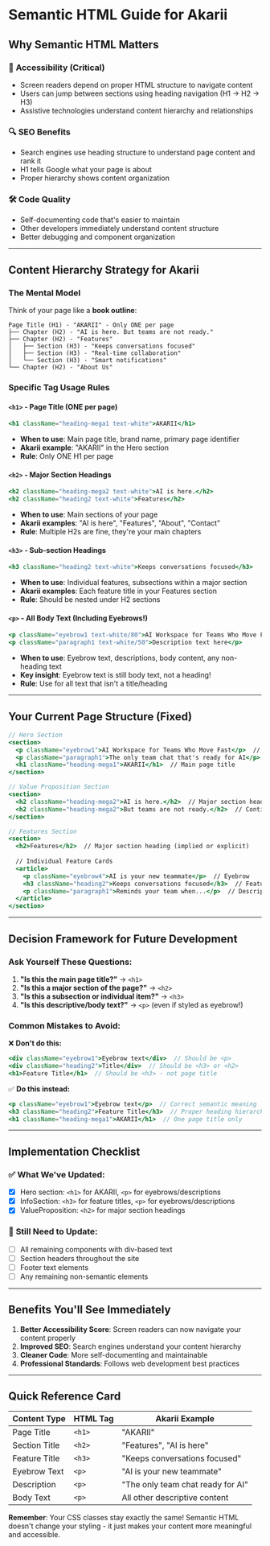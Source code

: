 # Semantic HTML Guide for Akarii

## Why Semantic HTML Matters

### 🎯 **Accessibility (Critical)**
- Screen readers depend on proper HTML structure to navigate content
- Users can jump between sections using heading navigation (H1 → H2 → H3)
- Assistive technologies understand content hierarchy and relationships

### 🔍 **SEO Benefits**
- Search engines use heading structure to understand page content and rank it
- H1 tells Google what your page is about
- Proper hierarchy shows content organization

### 🛠 **Code Quality**
- Self-documenting code that's easier to maintain
- Other developers immediately understand content structure
- Better debugging and component organization

---

## Content Hierarchy Strategy for Akarii

### **The Mental Model**
Think of your page like a **book outline**:

```
Page Title (H1) - "AKARII" - Only ONE per page
├── Chapter (H2) - "AI is here. But teams are not ready."
├── Chapter (H2) - "Features" 
│   ├── Section (H3) - "Keeps conversations focused"
│   ├── Section (H3) - "Real-time collaboration"
│   └── Section (H3) - "Smart notifications"
└── Chapter (H2) - "About Us"
```

### **Specific Tag Usage Rules**

#### `<h1>` - Page Title (ONE per page)
```jsx
<h1 className="heading-mega1 text-white">AKARII</h1>
```
- **When to use**: Main page title, brand name, primary page identifier
- **Akarii example**: "AKARII" in the Hero section
- **Rule**: Only ONE H1 per page

#### `<h2>` - Major Section Headings
```jsx
<h2 className="heading-mega2 text-white">AI is here.</h2>
<h2 className="heading2 text-white">Features</h2>
```
- **When to use**: Main sections of your page
- **Akarii examples**: "AI is here", "Features", "About", "Contact"
- **Rule**: Multiple H2s are fine, they're your main chapters

#### `<h3>` - Sub-section Headings
```jsx
<h3 className="heading2 text-white">Keeps conversations focused</h3>
```
- **When to use**: Individual features, subsections within a major section
- **Akarii examples**: Each feature title in your Features section
- **Rule**: Should be nested under H2 sections

#### `<p>` - All Body Text (Including Eyebrows!)
```jsx
<p className="eyebrow1 text-white/80">AI Workspace for Teams Who Move Fast</p>
<p className="paragraph1 text-white/50">Description text here</p>
```
- **When to use**: Eyebrow text, descriptions, body content, any non-heading text
- **Key insight**: Eyebrow text is still body text, not a heading!
- **Rule**: Use for all text that isn't a title/heading

---

## Your Current Page Structure (Fixed)

```jsx
// Hero Section
<section>
  <p className="eyebrow1">AI Workspace for Teams Who Move Fast</p>  // Eyebrow
  <p className="paragraph1">The only team chat that's ready for AI</p>  // Description  
  <h1 className="heading-mega1">AKARII</h1>  // Main page title
</section>

// Value Proposition Section  
<section>
  <h2 className="heading-mega2">AI is here.</h2>  // Major section heading
  <h2 className="heading-mega2">But teams are not ready.</h2>  // Continuation
</section>

// Features Section
<section>
  <h2>Features</h2>  // Major section heading (implied or explicit)
  
  // Individual Feature Cards
  <article>
    <p className="eyebrow4">AI is your new teammate</p>  // Eyebrow
    <h3 className="heading2">Keeps conversations focused</h3>  // Feature title
    <p className="paragraph1">Reminds your team when...</p>  // Description
  </article>
</section>
```

---

## Decision Framework for Future Development

### **Ask Yourself These Questions:**

1. **"Is this the main page title?"** → `<h1>`
2. **"Is this a major section of the page?"** → `<h2>` 
3. **"Is this a subsection or individual item?"** → `<h3>`
4. **"Is this descriptive/body text?"** → `<p>` (even if styled as eyebrow!)

### **Common Mistakes to Avoid:**

❌ **Don't do this:**
```jsx
<div className="eyebrow1">Eyebrow text</div>  // Should be <p>
<div className="heading2">Title</div>  // Should be <h3> or <h2>
<h1>Feature Title</h1>  // Should be <h3> - not page title
```

✅ **Do this instead:**
```jsx
<p className="eyebrow1">Eyebrow text</p>  // Correct semantic meaning
<h3 className="heading2">Feature Title</h3>  // Proper heading hierarchy  
<h1 className="heading-mega1">AKARII</h1>  // One page title only
```

---

## Implementation Checklist

### ✅ **What We've Updated:**
- [x] Hero section: `<h1>` for AKARII, `<p>` for eyebrows/descriptions
- [x] InfoSection: `<h3>` for feature titles, `<p>` for eyebrows/descriptions  
- [x] ValueProposition: `<h2>` for major section headings

### 🔄 **Still Need to Update:**
- [ ] All remaining components with div-based text
- [ ] Section headers throughout the site
- [ ] Footer text elements
- [ ] Any remaining non-semantic elements

---

## Benefits You'll See Immediately

1. **Better Accessibility Score**: Screen readers can now navigate your content properly
2. **Improved SEO**: Search engines understand your content hierarchy
3. **Cleaner Code**: More self-documenting and maintainable
4. **Professional Standards**: Follows web development best practices

---

## Quick Reference Card

| Content Type | HTML Tag | Akarii Example | 
|-------------|----------|----------------|
| Page Title | `<h1>` | "AKARII" |
| Section Title | `<h2>` | "Features", "AI is here" |  
| Feature Title | `<h3>` | "Keeps conversations focused" |
| Eyebrow Text | `<p>` | "AI is your new teammate" |
| Description | `<p>` | "The only team chat ready for AI" |
| Body Text | `<p>` | All other descriptive content |

**Remember**: Your CSS classes stay exactly the same! Semantic HTML doesn't change your styling - it just makes your content more meaningful and accessible.